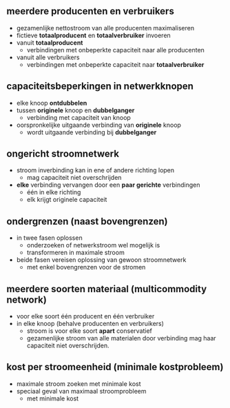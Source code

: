 
## meerdere producenten en verbruikers

* gezamenlijke nettostroom van alle producenten maximaliseren
* fictieve **totaalproducent** en **totaalverbruiker** invoeren
* vanuit **totaalproducent**
    * verbindingen met onbeperkte capaciteit naar alle producenten
* vanuit alle verbruikers
    * verbindingen met onbeperkte capaciteit naar **totaalverbruiker**

## capaciteitsbeperkingen in netwerkknopen

* elke knoop **ontdubbelen**
* tussen **originele** knoop en **dubbelganger**
    * verbinding met capaciteit van knoop
* oorspronkelijke uitgaande verbinding van **originele** knoop
    * wordt uitgaande verbinding bij **dubbelganger**

## ongericht stroomnetwerk

* stroom inverbinding kan in ene of andere richting lopen
    * mag capaciteit niet overschrijden
* **elke** verbinding vervangen door een **paar gerichte** verbindingen
    * één in elke richting
    * elk krijgt originele capaciteit

## ondergrenzen (naast bovengrenzen)

* in twee fasen oplossen
    * onderzoeken of netwerkstroom wel mogelijk is
    * transformeren in maximale stroom
* beide fasen vereisen oplossing van gewoon stroomnetwerk
    * met enkel bovengrenzen voor de stromen

## meerdere soorten materiaal (multicommodity network)

* voor elke soort één producent en één verbruiker
* in elke knoop (behalve producenten en verbruikers)
    * stroom is voor elke soort **apart** conservatief
    * gezamenlijke stroom van alle materialen door verbinding mag haar capaciteit niet overschrijden.

## kost per stroomeenheid (minimale kostprobleem)

* maximale stroom zoeken met minimale kost
* speciaal geval van maximaal stroomprobleem
    * met minimale kost
